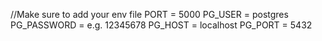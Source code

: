 //Make sure to add your env file
PORT = 5000
PG_USER = postgres
PG_PASSWORD =<Your postgress password goes here> e.g. 12345678
PG_HOST = localhost
PG_PORT = 5432
